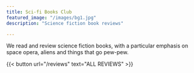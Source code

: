 ```yaml
---
title: Sci-fi Books Club
featured_image: "/images/bg1.jpg"
description: "Science fiction book reviews"

---
```

We read and review science fiction books, with a particular emphasis on space opera, aliens and things that go pew-pew. 

{{< button url="/reviews" text="ALL REVIEWS" >}}